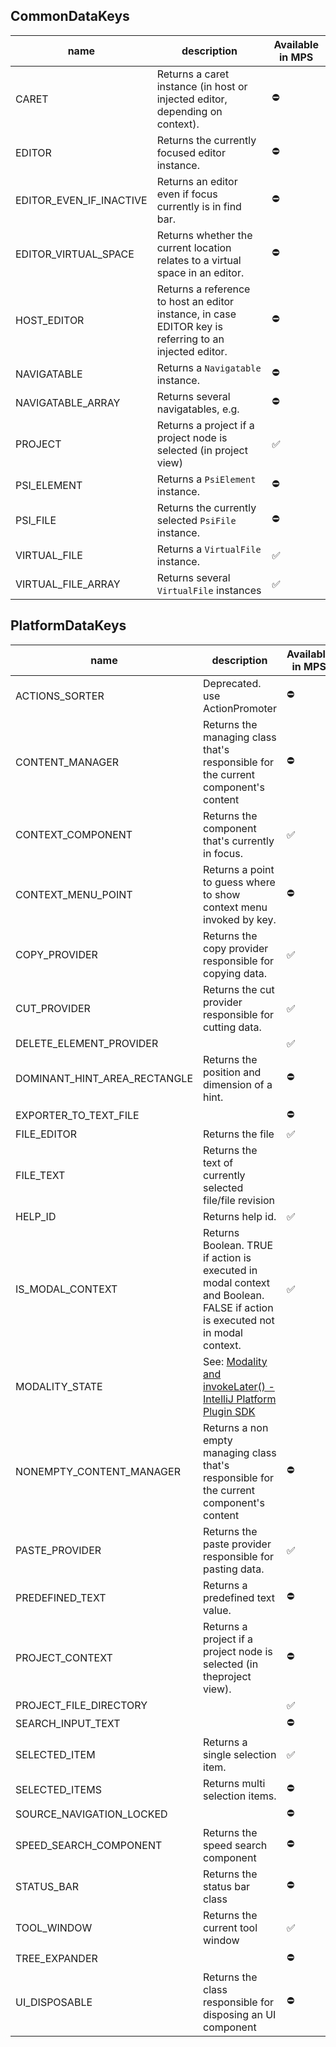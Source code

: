 ## CommonDataKeys

| name                    | description                                                                                            | Available in MPS   |
|-------------------------|--------------------------------------------------------------------------------------------------------|--------------------|
| CARET                   | Returns a caret instance (in host or injected editor, depending on context).                           | :no_entry:         |
| EDITOR                  | Returns the currently focused editor instance.                                                         | :no_entry:         |
| EDITOR_EVEN_IF_INACTIVE | Returns an editor even if focus currently is in find bar.                                              | :no_entry:         |
| EDITOR_VIRTUAL_SPACE    | Returns whether the current location relates to a virtual space in an editor.                          | :no_entry:         |
| HOST_EDITOR             | Returns a reference to host an editor instance, in case EDITOR key is referring to an injected editor. | :no_entry:         |
| NAVIGATABLE             | Returns a `Navigatable` instance.                                                                      | :no_entry:         |
| NAVIGATABLE_ARRAY       | Returns several navigatables, e.g.                                                                     | :no_entry:         |
| PROJECT                 | Returns a project if a project node is selected (in project view)                                      | :white_check_mark: |
| PSI_ELEMENT             | Returns a `PsiElement` instance.                                                                       | :no_entry:         |
| PSI_FILE                | Returns the currently selected `PsiFile` instance.                                                     | :no_entry:         |
| VIRTUAL_FILE            | Returns a `VirtualFile` instance.                                                                      | :white_check_mark: |
| VIRTUAL_FILE_ARRAY      | Returns several `VirtualFile` instances                                                                | :white_check_mark: |

## PlatformDataKeys

| name                         | description                                                                                                                                                         | Available in MPS   |
|------------------------------|---------------------------------------------------------------------------------------------------------------------------------------------------------------------|--------------------|
| ACTIONS_SORTER               | Deprecated. use ActionPromoter                                                                                                                                      | :no_entry:         |
| CONTENT_MANAGER              | Returns the managing class that's responsible for the current component's content                                                                                   | :no_entry:         |
| CONTEXT_COMPONENT            | Returns the component that's currently in focus.                                                                                                                    | :white_check_mark: |
| CONTEXT_MENU_POINT           | Returns a point to guess where to show context menu invoked by key.                                                                                                 | :no_entry:         |
| COPY_PROVIDER                | Returns the copy provider responsible for copying data.                                                                                                             | :white_check_mark: |
| CUT_PROVIDER                 | Returns the cut provider responsible for cutting data.                                                                                                              | :white_check_mark: |
| DELETE_ELEMENT_PROVIDER      || :white_check_mark:                                                                                                                                                  |
| DOMINANT_HINT_AREA_RECTANGLE | Returns the position and dimension of a hint.                                                                                                                       | :no_entry:         |
| EXPORTER_TO_TEXT_FILE        || :no_entry:                                                                                                                                                          |
| FILE_EDITOR                  | Returns the file                                                                                                                                                    | :white_check_mark: |
| FILE_TEXT                    | Returns the text of currently selected file/file revision                                                                                                           ||
| HELP_ID                      | Returns help id.                                                                                                                                                    | :white_check_mark: |
| IS_MODAL_CONTEXT             | Returns Boolean. TRUE if action is executed in modal context and Boolean. FALSE if action is executed not in modal context.                                         | :white_check_mark: |
| MODALITY_STATE               | See: [Modality and invokeLater() - IntelliJ Platform Plugin SDK](https://plugins.jetbrains.com/docs/intellij/general-threading-rules.html#modality-and-invokelater) |                    | :white_check_mark:                                                                                                          |
| NONEMPTY_CONTENT_MANAGER     | Returns a non empty managing class that's responsible for the current component's content                                                                           | :no_entry:         |
| PASTE_PROVIDER               | Returns the paste provider responsible for pasting data.                                                                                                            | :white_check_mark: |
| PREDEFINED_TEXT              | Returns a predefined text value.                                                                                                                                    | :no_entry:         |
| PROJECT_CONTEXT              | Returns a project if a project node is selected (in theproject view).                                                                                               | :no_entry:         |
| PROJECT_FILE_DIRECTORY       || :white_check_mark:                                                                                                                                                  |
| SEARCH_INPUT_TEXT            || :no_entry:                                                                                                                                                          |
| SELECTED_ITEM                | Returns a single selection item.                                                                                                                                    | :white_check_mark: |
| SELECTED_ITEMS               | Returns multi selection items.                                                                                                                                      | :no_entry:         |
| SOURCE_NAVIGATION_LOCKED     || :no_entry:                                                                                                                                                          |
| SPEED_SEARCH_COMPONENT       | Returns the speed search component                                                                                                                                  | :no_entry:         |
| STATUS_BAR                   | Returns the status bar class                                                                                                                                        | :no_entry:         |
| TOOL_WINDOW                  | Returns the current tool window                                                                                                                                     | :white_check_mark: |
| TREE_EXPANDER                || :no_entry:                                                                                                                                                          |
| UI_DISPOSABLE                | Returns the class responsible for disposing an UI component                                                                                                         | :no_entry:         |